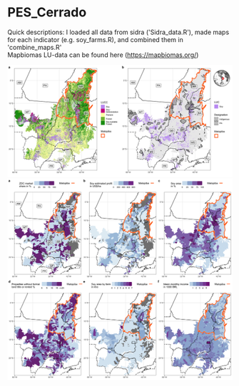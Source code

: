 
# PES_Cerrado
Quick descriptions: I loaded all data from sidra ('Sidra_data.R'), made maps for each indicator (e.g. soy_farms.R), and combined them in 'combine_maps.R'   
Mapbiomas LU-data can be found here (https://mapbiomas.org/)

![LULC](ggplots/panel_1_large_maps.png)
![Indicators](ggplots/panel_2_small_maps.png)
